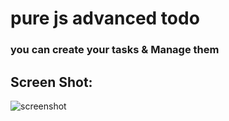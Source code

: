 # pure js advanced todo
### you can create your tasks & Manage them

## Screen Shot:
![screenshot](https://cdn.discordapp.com/attachments/699293782331490304/1005060077465649162/unknown.png)
